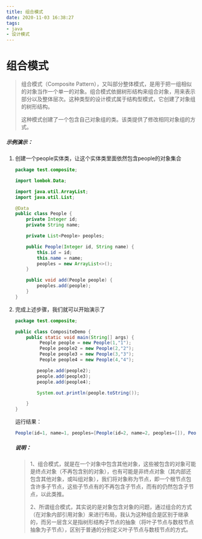```yaml
---
title: 组合模式
date: 2020-11-03 16:38:27
tags:
- java
- 设计模式
---
```


# 组合模式

>组合模式（Composite Pattern），又叫部分整体模式，是用于把一组相似的对象当作一个单一的对象。组合模式依据树形结构来组合对象，用来表示部分以及整体层次。这种类型的设计模式属于结构型模式，它创建了对象组的树形结构。
>
>这种模式创建了一个包含自己对象组的类。该类提供了修改相同对象组的方式。

##### 示例演示：

1. 创建一个people实体类，让这个实体类里面依然包含people的对象集合

   ```java
   package test.composite;
   
   import lombok.Data;
   
   import java.util.ArrayList;
   import java.util.List;
   
   @Data
   public class People {
       private Integer id;
       private String name;
   
       private List<People> peoples;
   
       public People(Integer id, String name) {
           this.id = id;
           this.name = name;
           peoples = new ArrayList<>();
       }
   
       public void add(People people) {
           peoples.add(people);
       }
   }
   ```

2. 完成上述步骤，我们就可以开始演示了

   ```java
   package test.composite;
   
   public class CompositeDemo {
       public static void main(String[] args) {
            People people = new People(1,"1");
            People people2 = new People(2,"2");
            People people3 = new People(3,"3");
            People people4 = new People(4,"4");
   
           people.add(people2);
           people.add(people3);
           people.add(people4);
   
           System.out.println(people.toString());
   
       }
   }
   ```

   运行结果：

   ```java
   People(id=1, name=1, peoples=[People(id=2, name=2, peoples=[]), People(id=3, name=3, peoples=[]), People(id=4, name=4, peoples=[])])
   ```

   ##### 说明：

   >1、组合模式，就是在一个对象中包含其他对象，这些被包含的对象可能是终点对象（不再包含别的对象），也有可能是非终点对象（其内部还包含其他对象，或叫组对象），我们将对象称为节点，即一个根节点包含许多子节点，这些子节点有的不再包含子节点，而有的仍然包含子节点，以此类推。
   >
   >2、所谓组合模式，其实说的是对象包含对象的问题，通过组合的方式（在对象内部引用对象）来进行布局，我认为这种组合是区别于继承的，而另一层含义是指树形结构子节点的抽象（将叶子节点与数枝节点抽象为子节点），区别于普通的分别定义叶子节点与数枝节点的方式。